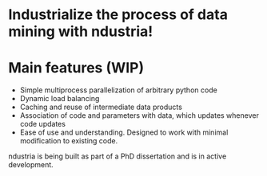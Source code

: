 # Industrialize the process of data mining with ndustria! 

# Main features (WIP)

* Simple multiprocess parallelization of arbitrary python code
* Dynamic load balancing
* Caching and reuse of intermediate data products
* Association of code and parameters with data, which updates whenever code updates
* Ease of use and understanding. Designed to work with minimal modification to existing code. 

ndustria is being built as part of a PhD dissertation and is in active development.